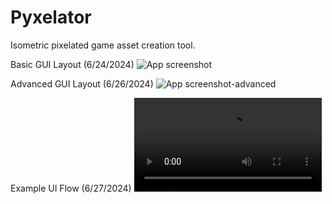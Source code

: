 # Pyxelator
Isometric pixelated game asset creation tool.

Basic GUI Layout (6/24/2024)
![App screenshot](<screenshots/Screenshot 2024-06-22 at 4.57.27 PM.png>)

Advanced GUI Layout (6/26/2024)
![App screenshot-advanced](<screenshots/Screenshot 2024-06-26 at 5.03.41 PM.png>)

Example UI Flow (6/27/2024)
![App screen recording](<screenshots/Screen Recording 2024-06-27 at 12.53.46 PM.mov>)
